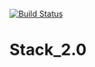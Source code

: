 [![Build Status](https://travis-ci.org/SVolkoff/Stack_2.0.svg?branch=master)](https://travis-ci.org/SVolkoff/Stack_2.0)
# Stack_2.0

